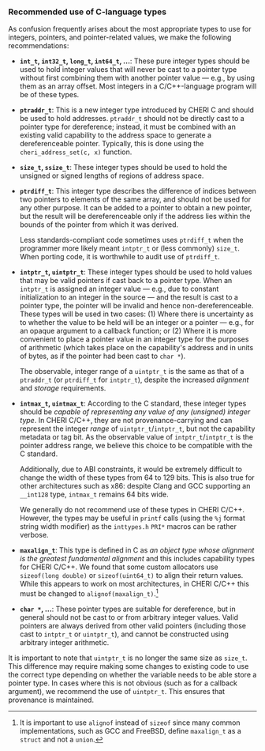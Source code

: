 ### Recommended use of C-language types
<!--
\label{sec:recommended-c-types}
-->

As confusion frequently arises about the most appropriate types to use for
integers, pointers, and pointer-related values, we make the following
recommendations:

* **`int_t`, `int32_t`, `long_t`, `int64_t`, ...**: These pure integer types
  should be used to hold integer values
  that will never be cast to a pointer type without first combining them with
  another pointer value &mdash; e.g., by using them as an array offset.
  Most integers in a C/C++-language program will be of these types.

* **`ptraddr_t`**: This is a new integer type introduced by CHERI C and should be
  used to hold addresses.
  `ptraddr_t` should not be directly cast to a pointer type for
  dereference; instead, it must be combined with an existing valid capability
  to the address space to generate a dereferenceable pointer.
  Typically, this is done using the `cheri_address_set(c, x)` function.

* **`size_t`, `ssize_t`**: These integer types should be used
  to hold the unsigned or signed lengths of regions of address space.
<!--
  \arnote{\sizet not necessary the same as unsigned `ptrdiff_t`.}
-->

* **`ptrdiff_t`**: This integer type describes the difference of indices
  between two pointers to elements of the same array, and should not be used
  for any other purpose.
  It can be added to a pointer to obtain a new pointer, but the result will
  be dereferenceable only if the address lies within the bounds of the
  pointer from which it was derived.

  <!--
  \note{Isn't that last sentence true of any combination?}{nwf}
  -->

  Less standards-compliant code sometimes uses `ptrdiff_t` when the
  programmer more likely meant `intptr_t` or (less commonly)
  `size_t`.
  When porting code, it is worthwhile to audit use of `ptrdiff_t`.

  <!--
  \note{Should we recommend that \sizet be used to hold lengths of
  allocations and \ptrdifft be used to talk about spans of
  address space (e.g., the offsets between two subobjects of an allocation)?  I feel
  like the recommendations here are not as concrete as I'd like.}{nwf}
  -->

* **`intptr_t`, `uintptr_t`**: These integer types should be
  used to hold values that may be valid pointers if cast back to a pointer
  type.
  When an `intptr_t` is assigned an integer value &mdash; e.g., due to
  constant initialization to an integer in the source &mdash; and the result is
  cast to a pointer type, the pointer will be invalid and hence
  non-dereferenceable.
  These types will be used in two cases: (1) Where there is uncertainty as to
  whether the value to be held will be an integer or a pointer &mdash; e.g., for an
  opaque argument to a callback function; or (2) Where it is more convenient
  to place a pointer value in an integer type for the purposes of arithmetic
  (which takes place on the capability's address and in units of bytes, as if
  the pointer had been cast to `char *`).

  The observable, integer range of a `uintptr_t` is the same as
  that of a `ptraddr_t` (or `ptrdiff_t` for `intptr_t`), despite the increased
  *alignment* and *storage* requirements.

* **`intmax_t`, `uintmax_t`**: According to the C standard, <!--
  \arnote{7.20.1.5 Greatest-width integer types}
  -->
  these integer types should be *capable of representing any value of any (unsigned) integer type*.
  In CHERI C/C++, they are not provenance-carrying and can represent the integer *range* of `uintptr_t`/`intptr_t`, but not the capability metadata or tag bit.
  As the observable value of `intptr_t`/`intptr_t` is the pointer address
  range, we believe this choice to be compatible with the C standard.

  Additionally, due to ABI constraints, it would be extremely difficult to change the width of these types from 64 to 129 bits.
  This is also true for other architectures such as x86: despite Clang and GCC supporting an `__int128` type, `intmax_t` remains 64 bits wide.

  We generally do not recommend use of these types in CHERI C/C++.
  However, the types may be useful in `printf` calls (using the `%j` format string width modifier) as the `inttypes.h` `PRI*` macros can be rather verbose.

* **`maxalign_t`**: This type is defined in C as *an object type whose alignment is the greatest fundamental alignment*
  and this includes capability types for CHERI C/C++.  <!--
  \arnote{C2x \S{}7.19.2} 
  % and in C++ as a \enquote{type whose alignment requirement is at least as great as that of every scalar type}\arnote{C++17 \S{}21.2.4p5}
  -->
  We found that some custom allocators use `sizeof(long double)` or `sizeof(uint64_t)` to align their return values.
  While this appears to work on most architectures, in CHERI C/C++ this must be changed to `alignof(maxalign_t)`.[^1]

* **`char *`, ...**: These pointer types are suitable for
  dereference, but in general <!--
  \psnote{that "in general" makes me wonder about the exceptions?}
  \arnote{The only exception I can think of is requiring `void *` due to bad API design (callback parameters, etc).}
  -->
  should not be cast to or from arbitrary integer
  values.
  Valid pointers are always derived from other valid pointers (including those cast to `intptr_t` or `uintptr_t`), and cannot be
  constructed using arbitrary integer arithmetic.

It is important to note that `uintptr_t` is no longer the same size as
`size_t`. This difference may require making some changes to
existing code to use the correct type depending on whether the variable
needs to be able store a pointer type. In cases where this is not obvious
(such as for a callback argument), we recommend the use of `uintptr_t`.
This ensures that provenance is maintained.

<!--
\pgnnote{The above section begs questions relating to what is the
  responsibility of programmers and what can be aided or managed by
  compilers.  Ideally, the latter would be preferable to requiring
  programmers to understand things are possibly beyond their so-called
  experience.}
-->

[^1]: It is important to use `alignof` instead of `sizeof` since many
common implementations, such as GCC and FreeBSD, define `maxalign_t` as a
`struct` and not a `union`.
